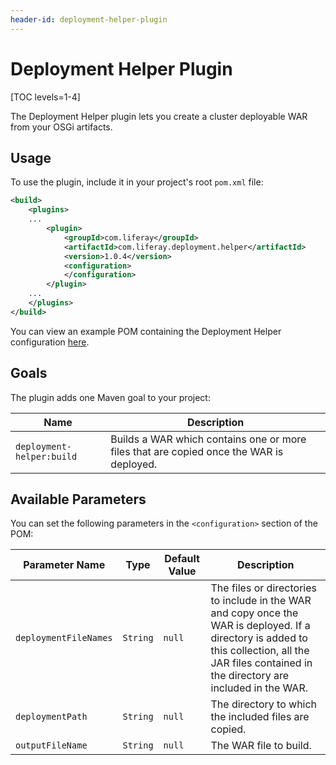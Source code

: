 ```yaml
---
header-id: deployment-helper-plugin
---
```


# Deployment Helper Plugin

[TOC levels=1-4]

The Deployment Helper plugin lets you create a cluster deployable WAR from your
OSGi artifacts.

## Usage

To use the plugin, include it in your project's root `pom.xml` file:

```xml
<build>
    <plugins>
    ...
        <plugin>
            <groupId>com.liferay</groupId>
            <artifactId>com.liferay.deployment.helper</artifactId>
            <version>1.0.4</version>
            <configuration>
            </configuration>
        </plugin>
    ...
    </plugins>
</build>
```

You can view an example POM containing the Deployment Helper configuration
[here](https://github.com/liferay/liferay-portal/blob/master/modules/util/deployment-helper/samples/pom.xml).

## Goals

The plugin adds one Maven goal to your project:

Name | Description
---- | -----------
`deployment-helper:build` | Builds a WAR which contains one or more files that are copied once the WAR is deployed.

## Available Parameters

You can set the following parameters in the `<configuration>` section of the
POM:

Parameter Name | Type | Default Value | Description
------------- | ---- | ------------- | -----------
`deploymentFileNames` | `String` | `null` | The files or directories to include in the WAR and copy once the WAR is deployed. If a directory is added to this collection, all the JAR files contained in the directory are included in the WAR.
`deploymentPath` | `String` | `null` | The directory to which the included files are copied.
`outputFileName` | `String` | `null` | The WAR file to build.
